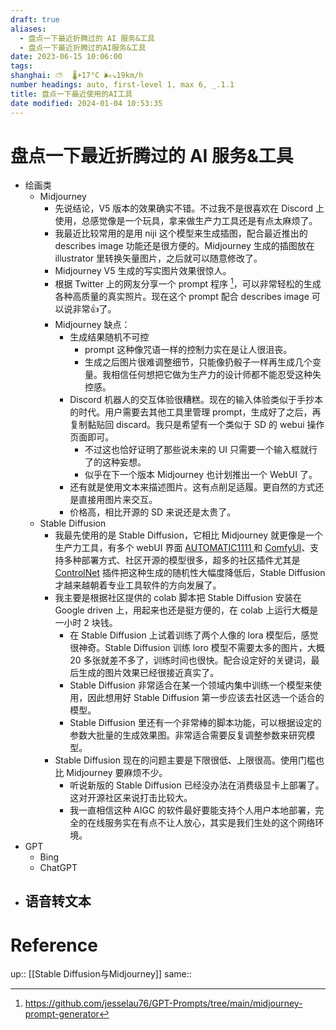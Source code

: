 ```yaml
---
draft: true
aliases:
  - 盘点一下最近折腾过的 AI 服务&工具
  - 盘点一下最近折腾过的AI服务&工具
date: 2023-06-15 10:06:00
tags:
shanghai: ⛅️  🌡️+17°C 🌬️↘19km/h
number headings: auto, first-level 1, max 6, _.1.1
title: 盘点一下最近使用的AI工具
date modified: 2024-01-04 10:53:35
---
```


# 盘点一下最近折腾过的 AI 服务&工具

- 绘画类
	- Midjourney
		- 先说结论，V5 版本的效果确实不错。不过我不是很喜欢在 Discord 上使用，总感觉像是一个玩具，拿来做生产力工具还是有点太麻烦了。
		- 我最近比较常用的是用 niji 这个模型来生成插图，配合最近推出的 describes   image 功能还是很方便的。Midjourney 生成的插图放在 illustrator 里转换矢量图片，之后就可以随意修改了。
		- Midjourney V5 生成的写实图片效果很惊人。
		- 根据 Twitter 上的网友分享一个 prompt 程序 [^1]，可以非常轻松的生成各种高质量的真实照片。现在这个 prompt 配合 describes image 可以说非常👍了。
		- Midjourney 缺点：
			- 生成结果随机不可控
				- prompt 这种像咒语一样的控制力实在是让人很沮丧。
				- 生成之后图片很难调整细节，只能像扔骰子一样再生成几个变量。我相信任何想把它做为生产力的设计师都不能忍受这种失控感。
			- Discord 机器人的交互体验很糟糕。现在的输入体验类似于手抄本的时代。用户需要去其他工具里管理 prompt，生成好了之后，再复制黏贴回 discard。我只是希望有一个类似于 SD 的 webui 操作页面即可。
				- 不过这也恰好证明了那些说未来的 UI 只需要一个输入框就行了的这种妄想。
				- 似乎在下一个版本 Midjourney 也计划推出一个 WebUI 了。
			- 还有就是使用文本来描述图片。这有点削足适履。更自然的方式还是直接用图片来交互。
			- 价格高，相比开源的 SD 来说还是太贵了。
	- Stable Diffusion
		- 我最先使用的是 Stable Diffusion，它相比 Midjourney 就更像是一个生产力工具，有多个 webUI 界面 [AUTOMATIC1111 ](https://github.com/AUTOMATIC1111/stable-diffusion-webui) 和 [ComfyUI](https://github.com/comfyanonymous/ComfyUI)、支持多种部署方式、社区开源的模型很多，超多的社区插件尤其是 [ControlNet](https://github.com/lllyasviel/ControlNet) 插件把这种生成的随机性大幅度降低后，Stable Diffusion 才越来越朝着专业工具软件的方向发展了。
		- 我主要是根据社区提供的 colab 脚本把 Stable Diffusion 安装在 Google driven 上，用起来也还是挺方便的，在 colab 上运行大概是一小时 2 块钱。
			- 在 Stable Diffusion 上试着训练了两个人像的 lora 模型后，感觉很神奇。Stable Diffusion 训练 loro 模型不需要太多的图片，大概 20 多张就差不多了，训练时间也很快。配合设定好的关键词，最后生成的图片效果已经很接近真实了。
			- Stable Diffusion 非常适合在某一个领域内集中训练一个模型来使用，因此想用好 Stable Diffusion 第一步应该去社区选一个适合的模型。
			- Stable Diffusion 里还有一个非常棒的脚本功能，可以根据设定的参数大批量的生成效果图。非常适合需要反复调整参数来研究模型。
		- Stable Diffusion 现在的问题主要是下限很低、上限很高。使用门槛也比 Midjourney 要麻烦不少。
			- 听说新版的 Stable Diffusion 已经没办法在消费级显卡上部署了。这对开源社区来说打击比较大。
			- 我一直相信这种 AIGC 的软件最好要能支持个人用户本地部署，完全的在线服务实在有点不让人放心，其实是我们生处的这个网络环境。
- GPT
	- Bing
	- ChatGPT
- 语音转文本
	-

# Reference

up:: [[Stable Diffusion与Midjourney]]
same::

[^1]: https://github.com/jesselau76/GPT-Prompts/tree/main/midjourney-prompt-generator